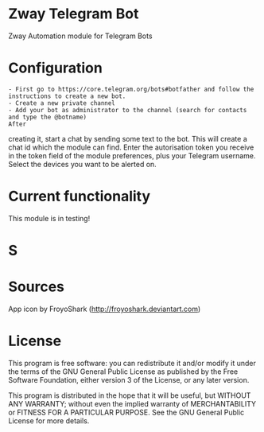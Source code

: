 # Zway Telegram Bot

Zway Automation module for Telegram Bots

# Configuration

    - First go to https://core.telegram.org/bots#botfather and follow the instructions to create a new bot.
    - Create a new private channel
    - Add your bot as administrator to the channel (search for contacts and type the @botname)
    After
creating it, start a chat by sending some text to the bot. This will create a chat id which the module can find.
Enter the autorisation token you receive in the token field of the module preferences, plus your Telegram username.
Select the devices you want to be alerted on. 

# Current functionality

This module is in testing! 

# S

# Sources

App icon by FroyoShark (http://froyoshark.deviantart.com)

# License

This program is free software: you can redistribute it and/or modify
it under the terms of the GNU General Public License as published by
the Free Software Foundation, either version 3 of the License, or any 
later version.

This program is distributed in the hope that it will be useful,
but WITHOUT ANY WARRANTY; without even the implied warranty of
MERCHANTABILITY or FITNESS FOR A PARTICULAR PURPOSE. See the
GNU General Public License for more details.

